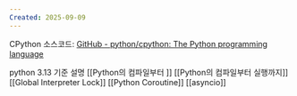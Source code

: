 ```yaml
---
Created: 2025-09-09
---
```

CPython 소스코드: [GitHub - python/cpython: The Python programming language](https://github.com/python/cpython)

python 3.13 기준 설명
[[Python의 컴파일부터 ]]
[[Python의 컴파일부터 실행까지]]
[[Global Interpreter Lock]]
[[Python Coroutine]]
[[asyncio]]